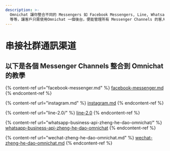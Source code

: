 ```yaml
---
description: >-
  Omnichat 讓你整合不同的 Messengers 如 Facebook Messengers, Line, Whatsapp
  等等，讓客戶只需使用Omnichat 一個後台，便能管理所有 Messenger Channels 的客人及訊息。
---
```


# 串接社群通訊渠道

## 以下是各個 Messenger Channels 整合到 Omnichat 的教學

{% content-ref url="facebook-messenger.md" %}
[facebook-messenger.md](facebook-messenger.md)
{% endcontent-ref %}

{% content-ref url="instagram.md" %}
[instagram.md](instagram.md)
{% endcontent-ref %}

{% content-ref url="line-2.0/" %}
[line-2.0](line-2.0/)
{% endcontent-ref %}

{% content-ref url="whatsapp-business-api-zheng-he-dao-omnichat/" %}
[whatsapp-business-api-zheng-he-dao-omnichat](whatsapp-business-api-zheng-he-dao-omnichat/)
{% endcontent-ref %}

{% content-ref url="wechat-zheng-he-dao-omnichat.md" %}
[wechat-zheng-he-dao-omnichat.md](wechat-zheng-he-dao-omnichat.md)
{% endcontent-ref %}

